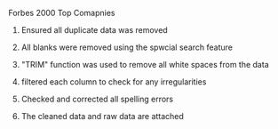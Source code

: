 Forbes 2000 Top Comapnies


1. Ensured all duplicate data was removed


2. All blanks were removed using the spwcial search feature

 
3. "TRIM" function was used to remove all white spaces from the data

4. filtered each column to check for any irregularities

5. Checked and corrected all spelling errors

6. The cleaned data and raw data are attached 

